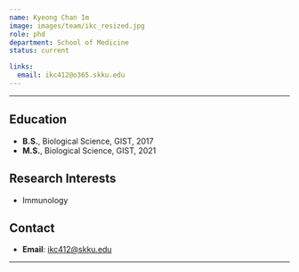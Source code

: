 ```yaml
---
name: Kyeong Chan Im
image: images/team/ikc_resized.jpg
role: phd
department: School of Medicine
status: current

links:
  email: ikc412@o365.skku.edu
---
```


---

## **Education**

* **B.S.**, Biological Science, GIST, 2017
* **M.S.**, Biological Science, GIST, 2021

## **Research Interests**

* Immunology
  
## **Contact**

* **Email**: ikc412@skku.edu

---

